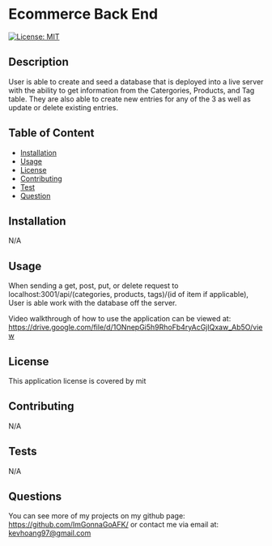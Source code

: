 # Ecommerce Back End

[![License: MIT](https://img.shields.io/badge/License-MIT-yellow.svg)](https://opensource.org/licenses/MIT)
## Description
User is able to create and seed a database that is deployed into a live server with the ability to get information from the Catergories, Products, and Tag table. They are also able to create new entries for any of the 3 as well as update or delete existing entries.


## Table of Content
- [Installation](#installation)
- [Usage](#usage)
- [License](#license)
- [Contributing](#contributing)
- [Test](#tests)
- [Question](#questions)

## Installation
N/A

## Usage
When sending a get, post, put, or delete request to localhost:3001/api/(categories, products, tags)/(id of item if applicable), User is able work with the database off the server.

Video walkthrough of how to use the application can be viewed at: https://drive.google.com/file/d/1ONnepGi5h9RhoFb4ryAcGjIQxaw_Ab5O/view 

## License
This application license is covered by mit

## Contributing
N/A

## Tests
N/A

## Questions
You can see more of my projects on my github page: https://github.com/ImGonnaGoAFK/
or contact me via email at: kevhoang97@gmail.com
